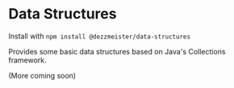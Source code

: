 # Data Structures

Install with `npm install @dezzmeister/data-structures`

Provides some basic data structures based on Java's Collections framework.

(More coming soon)
